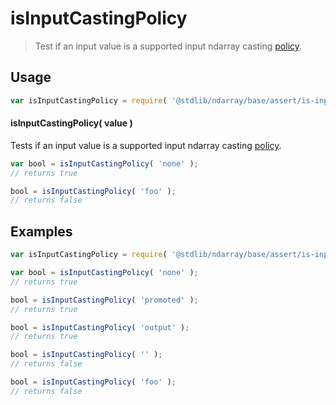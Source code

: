 <!--

@license Apache-2.0

Copyright (c) 2025 The Stdlib Authors.

Licensed under the Apache License, Version 2.0 (the "License");
you may not use this file except in compliance with the License.
You may obtain a copy of the License at

   http://www.apache.org/licenses/LICENSE-2.0

Unless required by applicable law or agreed to in writing, software
distributed under the License is distributed on an "AS IS" BASIS,
WITHOUT WARRANTIES OR CONDITIONS OF ANY KIND, either express or implied.
See the License for the specific language governing permissions and
limitations under the License.

-->

# isInputCastingPolicy

> Test if an input value is a supported input ndarray casting [policy][@stdlib/ndarray/input-casting-policies].

<!-- Section to include introductory text. Make sure to keep an empty line after the intro `section` element and another before the `/section` close. -->

<section class="intro">

</section>

<!-- /.intro -->

<!-- Package usage documentation. -->

<section class="usage">

## Usage

```javascript
var isInputCastingPolicy = require( '@stdlib/ndarray/base/assert/is-input-casting-policy' );
```

#### isInputCastingPolicy( value )

Tests if an input value is a supported input ndarray casting [policy][@stdlib/ndarray/input-casting-policies].

```javascript
var bool = isInputCastingPolicy( 'none' );
// returns true

bool = isInputCastingPolicy( 'foo' );
// returns false
```

</section>

<!-- /.usage -->

<!-- Package usage notes. Make sure to keep an empty line after the `section` element and another before the `/section` close. -->

<section class="notes">

</section>

<!-- /.notes -->

<!-- Package usage examples. -->

<section class="examples">

## Examples

<!-- eslint no-undef: "error" -->

```javascript
var isInputCastingPolicy = require( '@stdlib/ndarray/base/assert/is-input-casting-policy' );

var bool = isInputCastingPolicy( 'none' );
// returns true

bool = isInputCastingPolicy( 'promoted' );
// returns true

bool = isInputCastingPolicy( 'output' );
// returns true

bool = isInputCastingPolicy( '' );
// returns false

bool = isInputCastingPolicy( 'foo' );
// returns false
```

</section>

<!-- /.examples -->

<!-- Section to include cited references. If references are included, add a horizontal rule *before* the section. Make sure to keep an empty line after the `section` element and another before the `/section` close. -->

<section class="references">

</section>

<!-- /.references -->

<!-- Section for related `stdlib` packages. Do not manually edit this section, as it is automatically populated. -->

<section class="related">

</section>

<!-- /.related -->

<!-- Section for all links. Make sure to keep an empty line after the `section` element and another before the `/section` close. -->

<section class="links">

[@stdlib/ndarray/input-casting-policies]: https://github.com/stdlib-js/ndarray/tree/main/input-casting-policies

</section>

<!-- /.links -->
